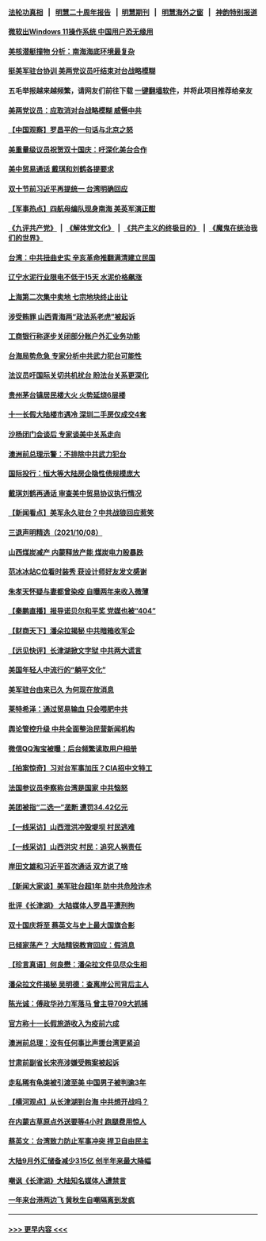 #### [法轮功真相](https://github.com/gfw-breaker/truth/blob/master/README.md?t=0) &nbsp;&nbsp;|&nbsp;&nbsp; [明慧二十周年报告](https://github.com/gfw-breaker/mh-reports/blob/master/README.md?t=0) &nbsp;&nbsp;|&nbsp;&nbsp;[明慧期刊](https://github.com/gfw-breaker/mh-qikan) &nbsp;&nbsp;|&nbsp;&nbsp; [明慧海外之窗](https://github.com/gfw-breaker/mh-news/blob/master/README.md?t=0) &nbsp;&nbsp;|&nbsp;&nbsp; [神韵特别报道](https://github.com/gfw-breaker/mh-news/blob/master/shenyun.md?t=0)
#### [微软出Windows 11操作系统 中国用户恐无缘用](../pages/nsc413/n13292934.md?t=10100301) 
#### [美核潜艇撞物 分析：南海海底环境最复杂](../pages/nsc413/n13292996.md?t=10100301) 
#### [挺美军驻台协训 美两党议员吁结束对台战略模糊](../pages/nsc413/n13293029.md?t=10100301) 
#### 五毛举报越来越频繁，请网友们前往下载 [一键翻墙软件](https://github.com/gfw-breaker/ssr-accounts)，并将此项目推荐给亲友
#### [美两党议员：应取消对台战略模糊 威慑中共](../pages/nsc413/n13292893.md?t=10100301) 
#### [【中国观察】罗昌平的一句话与北京之怒](../pages/nsc413/n13293018.md?t=10100301) 
#### [美重量级议员祝贺双十国庆：吁深化美台合作](../pages/nsc413/n13292223.md?t=10100301) 
#### [美中贸易通话 戴琪和刘鹤各提要求](../pages/nsc413/n13292962.md?t=10100301) 
#### [双十节前习近平再提统一 台湾明确回应](../pages/nsc413/n13292822.md?t=10100301) 
#### [【军事热点】四航母编队现身南海 美英军演正酣](../pages/nsc413/n13291331.md?t=10100301) 
#### [《九评共产党》](https://github.com/begood0513/9ping.md/blob/master/README.md) &nbsp;|&nbsp; [《解体党文化》](../../../../jtdwh.md/blob/master/README.md)  &nbsp;|&nbsp; [《共产主义的终极目的》](../../../../gczydzjmd.md/blob/master/README.md) &nbsp;|&nbsp; [《魔鬼在统治我们的世界》](../../../../mgztzwmdsj.md/blob/master/README.md) 
#### [台湾：中共扭曲史实 辛亥革命推翻满清建立民国](../pages/nsc413/n13292584.md?t=10100301) 
#### [辽宁水泥行业限电不低于15天 水泥价格飙涨](../pages/nsc413/n13292629.md?t=10100301) 
#### [上海第二次集中卖地 七宗地块终止出让](../pages/nsc413/n13292572.md?t=10100301) 
#### [涉受贿罪 山西青海两“政法系老虎”被起诉](../pages/nsc413/n13292591.md?t=10100301) 
#### [工商银行称逐步关闭部分账户外汇业务功能](../pages/nsc413/n13292335.md?t=10100301) 
#### [台海局势危急 专家分析中共武力犯台可能性](../pages/nsc413/n13290280.md?t=10100301) 
#### [法议员吁国际关切共机扰台 盼法台关系更深化](../pages/nsc413/n13292224.md?t=10100301) 
#### [贵州茅台镇居民楼大火 火势延烧6层楼](../pages/nsc413/n13292480.md?t=10100301) 
#### [十一长假大陆楼市遇冷 深圳二手房仅成交4套](../pages/nsc413/n13292141.md?t=10100301) 
#### [沙杨闭门会谈后 专家谈美中关系走向](../pages/nsc413/n13291699.md?t=10100301) 
#### [澳洲前总理示警：不排除中共武力犯台](../pages/nsc413/n13292347.md?t=10100301) 
#### [国际投行：恒大等大陆房企隐性债规模庞大](../pages/nsc413/n13291925.md?t=10100301) 
#### [戴琪刘鹤再通话 审查美中贸易协议执行情况](../pages/nsc413/n13292045.md?t=10100301) 
#### [【新闻看点】美军永久驻台？中共战狼回应惹笑](../pages/nsc413/n13291643.md?t=10100301) 
#### [三退声明精选（2021/10/08）](../pages/nsc413/n13291929.md?t=10100301) 
#### [山西煤炭减产 内蒙释放产能 煤炭电力股暴跌](../pages/nsc413/n13291741.md?t=10100301) 
#### [范冰冰站C位看时装秀 获设计师好友发文感谢](../pages/nsc413/n13291507.md?t=10100301) 
#### [朱孝天怀疑与妻都曾染疫 自曝两年来收入微薄](../pages/nsc413/n13291633.md?t=10100301) 
#### [【秦鹏直播】报导诺贝尔和平奖 党媒也被“404”](../pages/nsc413/n13291722.md?t=10100301) 
#### [【财商天下】潘朵拉揭秘 中共暗箱收军企](../pages/nsc413/n13291302.md?t=10100301) 
#### [【远见快评】长津湖掀文字狱 中共两大谎言](../pages/nsc413/n13291720.md?t=10100301) 
#### [美国年轻人中流行的“躺平文化”](../pages/nsc413/n13291035.md?t=10100301) 
#### [美军驻台由来已久 为何现在放消息](../pages/nsc413/n13291689.md?t=10100301) 
#### [莱特希泽：通过贸易输血 只会喂肥中共](../pages/nsc413/n13291582.md?t=10100301) 
#### [舆论管控升级 中共全面整治民营新闻机构](../pages/nsc413/n13291610.md?t=10100301) 
#### [微信QQ淘宝被曝：后台频繁读取用户相册](../pages/nsc413/n13291513.md?t=10100301) 
#### [【拍案惊奇】习对台军事加压？CIA招中文特工](../pages/nsc413/n13291460.md?t=10100301) 
#### [法国参议员李察称台湾是国家 中共恼怒](../pages/nsc413/n13291464.md?t=10100301) 
#### [美团被指“二选一”垄断 遭罚34.42亿元](../pages/nsc413/n13290913.md?t=10100301) 
#### [【一线采访】山西泄洪冲毁堤坝 村民逃难](../pages/nsc413/n13290151.md?t=10100301) 
#### [【一线采访】山西洪灾 村民：追究人祸责任](../pages/nsc413/n13290462.md?t=10100301) 
#### [岸田文雄和习近平首次通话 双方说了啥](../pages/nsc413/n13291173.md?t=10100301) 
#### [【新闻大家谈】美军驻台超1年 防中共危险诈术](../pages/nsc413/n13290981.md?t=10100301) 
#### [批评《长津湖》 大陆媒体人罗昌平遭刑拘](../pages/nsc413/n13290569.md?t=10100301) 
#### [双十国庆将至 蔡英文与史上最大国旗合影](../pages/nsc413/n13290656.md?t=10100301) 
#### [已倾家荡产？ 大陆精锐教育回应：假消息](../pages/nsc413/n13290439.md?t=10100301) 
#### [【珍言真语】何良懋：潘朵拉文件见尽众生相](../pages/nsc413/n13290078.md?t=10100301) 
#### [潘朵拉文件揭秘 吴明德：查离岸公司背后主人](../pages/nsc413/n13290142.md?t=10100301) 
#### [陈光诚：傅政华孙力军落马 曾主导709大抓捕](../pages/nsc413/n13290075.md?t=10100301) 
#### [官方称十一长假旅游收入为疫前六成](../pages/nsc413/n13289713.md?t=10100301) 
#### [澳洲前总理：没有任何事比声援台湾更紧迫](../pages/nsc413/n13290095.md?t=10100301) 
#### [甘肃前副省长宋亮涉嫌受贿案被起诉](../pages/nsc413/n13289921.md?t=10100301) 
#### [走私稀有龟类被引渡至美 中国男子被判逾3年](../pages/nsc413/n13290249.md?t=10100301) 
#### [【横河观点】从长津湖到台海 中共想开战吗？](../pages/nsc413/n13289263.md?t=10100301) 
#### [在内蒙古草原点外送要等4小时 跑腿费用惊人](../pages/nsc413/n13290207.md?t=10100301) 
#### [蔡英文：台湾致力防止军事冲突 捍卫自由民主](../pages/nsc413/n13289717.md?t=10100301) 
#### [大陆9月外汇储备减少315亿 创半年来最大降幅](../pages/nsc413/n13289538.md?t=10100301) 
#### [嘲讽《长津湖》大陆知名媒体人遭禁言](../pages/nsc413/n13289909.md?t=10100301) 
#### [一年来台港两边飞 黄秋生自嘲隔离到发疯](../pages/nsc413/n13289346.md?t=10100301) 

----
#### [ >>> 更早内容 <<< ](../indexes/nsc413-earlier.md)
